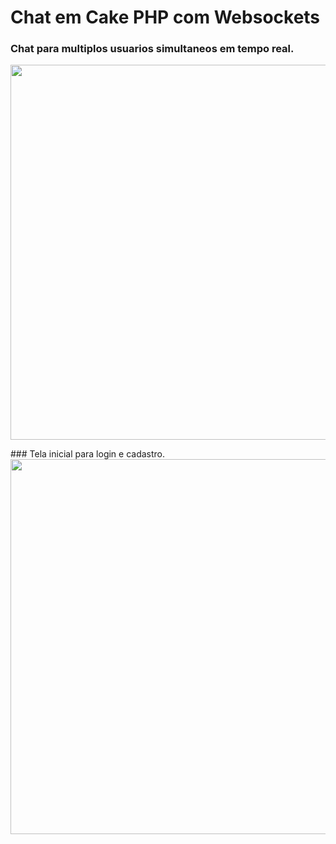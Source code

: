 <h1>Chat em Cake PHP com Websockets</h1>

### Chat para multiplos usuarios simultaneos em tempo real.

<p align="center">
<img width="600px" src="https://github.com/user-attachments/assets/1e910666-1db7-4b74-ac26-60d0651a3694">
</p>
### Tela inicial para login e cadastro.

<img width="600px" src="https://github.com/user-attachments/assets/6e3ad10a-439d-40c3-ba57-af937f9a6190">

